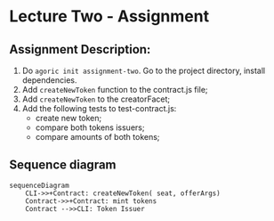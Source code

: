 # Lecture Two - Assignment

## Assignment Description:

1. Do `agoric init assignment-two`. Go to the project directory, install dependencies.
2. Add `createNewToken` function to the contract.js file;
2. Add `createNewToken` to the creatorFacet;
3. Add the following tests to test-contract.js:
    - create new token;
    - compare both tokens issuers;
    - compare amounts of both tokens;

## Sequence diagram

```mermaid
sequenceDiagram
    CLI->>+Contract: createNewToken( seat, offerArgs)
    Contract->>+Contract: mint tokens
    Contract -->>CLI: Token Issuer
```